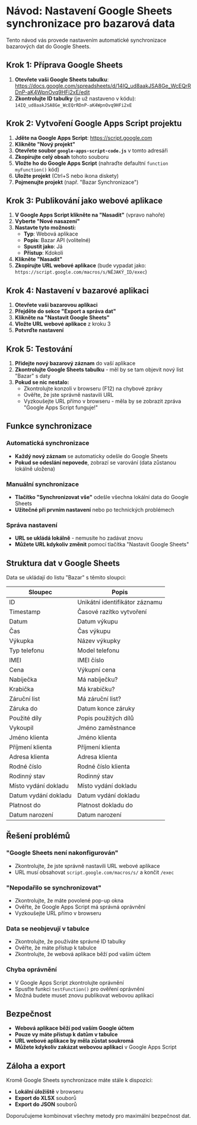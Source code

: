 # Návod: Nastavení Google Sheets synchronizace pro bazarová data

Tento návod vás provede nastavením automatické synchronizace bazarových dat do Google Sheets.

## Krok 1: Příprava Google Sheets

1. **Otevřete vaši Google Sheets tabulku**: https://docs.google.com/spreadsheets/d/14IQ_ud8aakJSA8Ge_WcEQrRDnP-aK4WpnOvq9HFi2xE/edit
2. **Zkontrolujte ID tabulky** (je už nastaveno v kódu): `14IQ_ud8aakJSA8Ge_WcEQrRDnP-aK4WpnOvq9HFi2xE`

## Krok 2: Vytvoření Google Apps Script projektu

1. **Jděte na Google Apps Script**: https://script.google.com
2. **Klikněte "Nový projekt"**
3. **Otevřete soubor `google-apps-script-code.js`** v tomto adresáři
4. **Zkopírujte celý obsah** tohoto souboru
5. **Vložte ho do Google Apps Script** (nahraďte defaultní `function myFunction()` kód)
6. **Uložte projekt** (Ctrl+S nebo ikona diskety)
7. **Pojmenujte projekt** (např. "Bazar Synchronizace")

## Krok 3: Publikování jako webové aplikace

1. **V Google Apps Script klikněte na "Nasadit"** (vpravo nahoře)
2. **Vyberte "Nové nasazení"**
3. **Nastavte tyto možnosti:**
   - **Typ**: Webová aplikace
   - **Popis**: Bazar API (volitelné)
   - **Spustit jako**: Já
   - **Přístup**: Kdokoli
4. **Klikněte "Nasadit"**
5. **Zkopírujte URL webové aplikace** (bude vypadat jako: `https://script.google.com/macros/s/NĚJAKÝ_ID/exec`)

## Krok 4: Nastavení v bazarové aplikaci

1. **Otevřete vaši bazarovou aplikaci**
2. **Přejděte do sekce "Export a správa dat"**
3. **Klikněte na "Nastavit Google Sheets"**
4. **Vložte URL webové aplikace** z kroku 3
5. **Potvrďte nastavení**

## Krok 5: Testování

1. **Přidejte nový bazarový záznam** do vaší aplikace
2. **Zkontrolujte Google Sheets tabulku** - měl by se tam objevit nový list "Bazar" s daty
3. **Pokud se nic nestalo:**
   - Zkontrolujte konzoli v browseru (F12) na chybové zprávy
   - Ověřte, že jste správně nastavili URL
   - Vyzkoušejte URL přímo v browseru - měla by se zobrazit zpráva "Google Apps Script funguje!"

## Funkce synchronizace

### Automatická synchronizace
- **Každý nový záznam** se automaticky odešle do Google Sheets
- **Pokud se odeslání nepovede**, zobrazí se varování (data zůstanou lokálně uložena)

### Manuální synchronizace
- **Tlačítko "Synchronizovat vše"** odešle všechna lokální data do Google Sheets
- **Užitečné při prvním nastavení** nebo po technických problémech

### Správa nastavení
- **URL se ukládá lokálně** - nemusíte ho zadávat znovu
- **Můžete URL kdykoliv změnit** pomocí tlačítka "Nastavit Google Sheets"

## Struktura dat v Google Sheets

Data se ukládají do listu "Bazar" s těmito sloupci:

| Sloupec | Popis |
|---------|-------|
| ID | Unikátní identifikátor záznamu |
| Timestamp | Časové razítko vytvoření |
| Datum | Datum výkupu |
| Čas | Čas výkupu |
| Výkupka | Název výkupky |
| Typ telefonu | Model telefonu |
| IMEI | IMEI číslo |
| Cena | Výkupní cena |
| Nabíječka | Má nabíječku? |
| Krabička | Má krabičku? |
| Záruční list | Má záruční list? |
| Záruka do | Datum konce záruky |
| Použité díly | Popis použitých dílů |
| Vykoupil | Jméno zaměstnance |
| Jméno klienta | Jméno klienta |
| Příjmení klienta | Příjmení klienta |
| Adresa klienta | Adresa klienta |
| Rodné číslo | Rodné číslo klienta |
| Rodinný stav | Rodinný stav |
| Místo vydání dokladu | Místo vydání dokladu |
| Datum vydání dokladu | Datum vydání dokladu |
| Platnost do | Platnost dokladu do |
| Datum narození | Datum narození |

## Řešení problémů

### "Google Sheets není nakonfigurován"
- Zkontrolujte, že jste správně nastavili URL webové aplikace
- URL musí obsahovat `script.google.com/macros/s/` a končit `/exec`

### "Nepodařilo se synchronizovat"
- Zkontrolujte, že máte povolené pop-up okna
- Ověřte, že Google Apps Script má správná oprávnění
- Vyzkoušejte URL přímo v browseru

### Data se neobjevují v tabulce
- Zkontrolujte, že používáte správné ID tabulky
- Ověřte, že máte přístup k tabulce
- Zkontrolujte, že webová aplikace běží pod vaším účtem

### Chyba oprávnění
- V Google Apps Script zkontrolujte oprávnění
- Spusťte funkci `testFunction()` pro ověření oprávnění
- Možná budete muset znovu publikovat webovou aplikaci

## Bezpečnost

- **Webová aplikace běží pod vaším Google účtem**
- **Pouze vy máte přístup k datům v tabulce**
- **URL webové aplikace by měla zůstat soukromá**
- **Můžete kdykoliv zakázat webovou aplikaci** v Google Apps Script

## Záloha a export

Kromě Google Sheets synchronizace máte stále k dispozici:
- **Lokální úložiště** v browseru
- **Export do XLSX** souborů
- **Export do JSON** souborů

Doporučujeme kombinovat všechny metody pro maximální bezpečnost dat. 